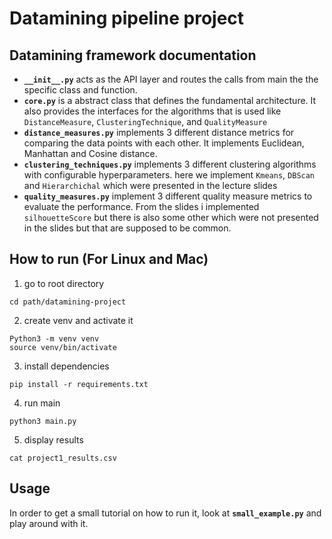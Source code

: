 # Datamining pipeline project

## Datamining framework documentation

* **`__init__.py`** acts as the API layer and routes the calls from main the the specific class and function.
* **`core.py`** is a abstract class that defines the fundamental architecture. It also provides the interfaces for the algorithms that is used like `DistanceMeasure`, `ClusteringTechnique`, and `QualityMeasure`
* **`distance_measures.py`** implements 3 different distance metrics for comparing the data points with each other. It implements Euclidean, Manhattan and Cosine distance.
* **`clustering_techniques.py`** implements 3 different clustering algorithms with configurable hyperparameters. here we implement `Kmeans`, `DBScan` and `Hierarchichal` which were presented in the lecture slides
* **`quality_measures.py`** implement 3 different quality measure metrics to evaluate the performance. From the slides i implemented `silhouetteScore` but there is also some other which were not presented in the slides but that are supposed to be common.

## How to run (For Linux and Mac)

1. go to root directory
```
cd path/datamining-project
```
2. create venv and activate it
```
Python3 -m venv venv
source venv/bin/activate
```
3. install dependencies
```
pip install -r requirements.txt
```
4. run main
```
python3 main.py
```
5. display results
```
cat project1_results.csv
```

## Usage

In order to get a small tutorial on how to run it, look at **`small_example.py`** and play around with it.